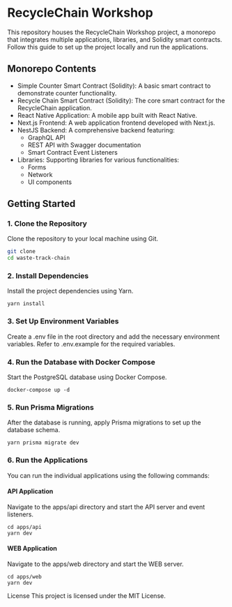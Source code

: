 # RecycleChain Workshop

This repository houses the RecycleChain Workshop project, a monorepo that integrates multiple applications, libraries, and Solidity smart contracts. Follow this guide to set up the project locally and run the applications.

## Monorepo Contents

- Simple Counter Smart Contract (Solidity): A basic smart contract to demonstrate counter functionality.
- Recycle Chain Smart Contract (Solidity): The core smart contract for the RecycleChain application.
- React Native Application: A mobile app built with React Native.
- Next.js Frontend: A web application frontend developed with Next.js.
- NestJS Backend: A comprehensive backend featuring:
  - GraphQL API
  - REST API with Swagger documentation
  - Smart Contract Event Listeners
- Libraries: Supporting libraries for various functionalities:
  - Forms
  - Network
  - UI components

## Getting Started

### 1. Clone the Repository

Clone the repository to your local machine using Git.

```bash
git clone
cd waste-track-chain
```

### 2. Install Dependencies

Install the project dependencies using Yarn.

```
yarn install
```

### 3. Set Up Environment Variables

Create a .env file in the root directory and add the necessary environment variables. Refer to .env.example for the required variables.

### 4. Run the Database with Docker Compose

Start the PostgreSQL database using Docker Compose.

```
docker-compose up -d
```

### 5. Run Prisma Migrations

After the database is running, apply Prisma migrations to set up the database schema.

```
yarn prisma migrate dev
```

### 6. Run the Applications

You can run the individual applications using the following commands:

#### API Application

Navigate to the apps/api directory and start the API server and event listeners.

```
cd apps/api
yarn dev
```

#### WEB Application

Navigate to the apps/web directory and start the WEB server.

```
cd apps/web
yarn dev
```

License
This project is licensed under the MIT License.
